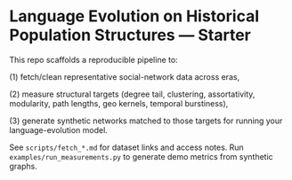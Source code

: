 # Language Evolution on Historical Population Structures — Starter

This repo scaffolds a reproducible pipeline to:

(1) fetch/clean representative social-network data across eras,

(2) measure structural targets (degree tail, clustering, assortativity, modularity, path lengths, geo kernels, temporal burstiness),

(3) generate synthetic networks matched to those targets for running your language-evolution model.

See `scripts/fetch_*.md` for dataset links and access notes. Run `examples/run_measurements.py` to generate demo metrics from synthetic graphs.
